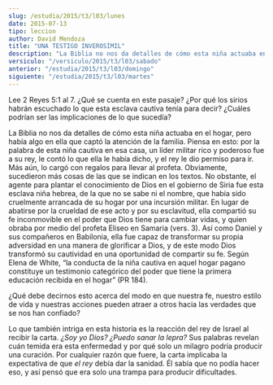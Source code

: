 ```yaml
---
slug: /estudia/2015/t3/l03/lunes
date: 2015-07-13
tipo: leccion
author: David Mendoza
title: "UNA TESTIGO INVEROSÍMIL"
description: "La Biblia no nos da detalles de cómo esta niña actuaba en el hogar, pero había algo en ella que captó la atención de la familia. Piensa en esto: por la palabra de esta niña cautiva en esa casa, un líder militar rico y poderoso fue a su rey, le contó lo que ella le había dicho, y el rey le dio permiso para ir."
versiculo: "/versiculo/2015/t3/l03/sabado"
anterior: "/estudia/2015/t3/l03/domingo"
siguiente: "/estudia/2015/t3/l03/martes"
---
```


Lee 2 Reyes 5:1 al 7. ¿Qué se cuenta en este pasaje? ¿Por qué los sirios habrán escuchado lo que esta esclava cautiva tenía para decir? ¿Cuáles podrían ser las implicaciones de lo que sucedía?

La Biblia no nos da detalles de cómo esta niña actuaba en el hogar, pero había algo en ella que captó la atención de la familia. Piensa en esto: por la palabra de esta niña cautiva en esa casa, un líder militar rico y poderoso fue a su rey, le contó lo que ella le había dicho, y el rey le dio permiso para ir. Más aún, lo cargó con regalos para llevar al profeta. Obviamente, sucedieron más cosas de las que se indican en los textos. No obstante, el agente para plantar el conocimiento de Dios en el gobierno de Siria fue esta esclava niña hebrea, de la que no se sabe ni el nombre, que había sido cruelmente arrancada de su hogar por una incursión militar. En lugar de abatirse por la crueldad de ese acto y por su esclavitud, ella compartió su fe inconmovible en el poder que Dios tiene para cambiar vidas, y quien obraba por medio del profeta Eliseo en Samaria (vers. 3). Así como Daniel y sus compañeros en Babilonia, ella fue capaz de transformar su propia adversidad en una manera de glorificar a Dios, y de este modo Dios transformó su cautividad en una oportunidad de compartir su fe. Según Elena de White, “la conducta de la niña cautiva en aquel hogar pagano constituye un testimonio categórico del poder que tiene la primera educación recibida en el hogar” (PR 184).

¿Qué debe decirnos esto acerca del modo en que nuestra fe, nuestro estilo de vida y nuestras acciones pueden atraer a otros hacia las verdades que se nos han confiado?

Lo que también intriga en esta historia es la reacción del rey de Israel al recibir la carta. _¿Soy yo Dios? ¿Puedo sanar la lepra?_ Sus palabras revelan cuán temida era esta enfermedad y por qué solo un milagro podría producir una curación. Por cualquier razón que fuere, la carta implicaba la expectativa de que _el rey_ debía dar la sanidad. Él sabía que no podía hacer eso, y así pensó que era solo una trampa para producir dificultades.
